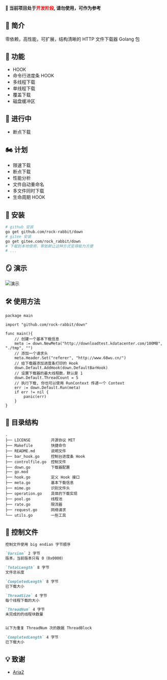 **🥳 当前项目处于<font color=red>开发阶段</font>, 请勿使用，可作为参考**

## 🎤 简介

零依赖，高性能，可扩展，结构清晰的 HTTP 文件下载器 Golang 包

## 🎉 功能
- HOOK
- 命令行进度条 HOOK
- 多线程下载
- 单线程下载
- 覆盖下载
- 磁盘缓冲区

## 📝 进行中
- 断点下载

## 🏍️ 计划
- 限速下载
- 断点下载
- 性能分析
- 文件自动重命名
- 多文件同时下载
- 生命周期 HOOK

## 🎊 安装
```bash
# github 安装
go get github.com/rock-rabbit/down
# gitee 安装
go get gitee.com/rock_rabbit/down
# 下载到本地使用，零依赖让这种方式变得极为方便
# ...
```
    
## 🪞 演示

![演示](https://www.68wu.cn/down/demonstration2.gif)
## 🛠 使用方法

``` golang
package main

import "github.com/rock-rabbit/down"

func main(){
	// 创建一个基本下载信息
	meta := down.NewMeta("http://downloadtest.kdatacenter.com/100MB", "./tmp", "")
	// 添加一个请求头
	meta.Header.Set("referer", "http://www.68wu.cn/")
	// 给下载器添加进度条打印的 Hook
	down.Default.AddHook(down.DefaultBarHook)
	// 设置下载器的最大线程数，默认是 1
	down.Default.ThreadCount = 5
	// 执行下载, 你也可以使用 RunContext 传递一个 Context
	err := down.Default.Run(meta)
	if err != nil {
		panic(err)
	}
}
```

## 🔗 目录结构
```
.
├── LICENSE         开源协议 MIT
├── Makefile        快捷命令
├── README.md       说明文件
├── bar_hook.go     控制台进度条 Hook
├── controlfile.go  控制文件
├── down.go         下载器配置
├── go.mod
├── hook.go         定义 Hook 接口
├── meta.go         基本下载信息
├── mime.go         识别文件头
├── operation.go    具体的下载实现
├── pool.go         线程池
├── rate.go         限流器
├── request.go      网络请求
└── utils.go        一些工具
```

## 📄 控制文件
``` markdown
控制文件使用 big endian 字节顺序

`Varsion` 2 字节
版本，当前版本只有 0（0x0000）

`TotalLength` 8 字节
文件总长度

`CompletedLength` 8 字节
已下载大小

`ThreadSize` 4 字节
每个线程下载的大小

`ThreadNum` 4 字节
未完成的的线程块数量


以下为重复 ThreadNum 次的数据 ThreadBlock

`CompletedLength` 4 字节
已下载大小

```






## 💡 致谢

 - [Aria2](https://github.com/aria2/aria2)
